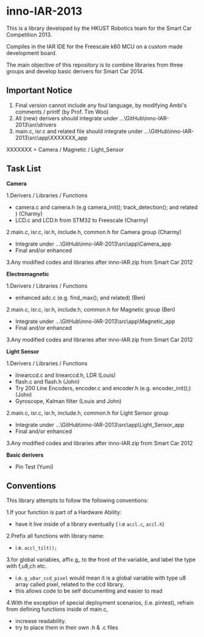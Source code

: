 inno-IAR-2013
===========

This is a library developed by the HKUST Robotics team for the Smart Car Competition 2013. 

Compiles in the IAR IDE for the Freescale k60 MCU on a custom made development board.

The main objective of this repository is to combine libraries from three groups and develop basic derivers for Smart Car 2014.

Important Notice
-----------
1.	Final version cannot include any foul language, by modifying Ambi's comments / printf (by Prof. Tim Woo)
2.	All (new) derivers should integrate under …\GitHub\inno-IAR-2013\src\drivers
3. 	main.c, isr.c and related file should integrate under …\GitHub\inno-IAR-2013\src\app\XXXXXXX_app

XXXXXXX = Camera / Magnetic / Light_Sensor

Task List
-----------
**Camera**

1.Derivers / Libraries / Functions 
- camera.c and camera.h (e.g camera_init(); track_detection(); and related ) (Charmy) 
- LCD.c and LCD.h from STM32 to Freescale (Charmy) 

2.main.c, isr.c, isr.h, include.h, common.h for Camera group (Charmy) 
- Integrate under …\GitHub\inno-IAR-2013\src\app\Camera_app
- Final and/or enhanced 

3.Any modified codes and libraries after inno-IAR.zip from Smart Car 2012

**Electromagnetic**

1.Derivers / Libraries / Functions 
- enhanced adc.c (e.g. find_max(); and related) (Ben)

2.main.c, isr.c, isr.h, include.h, common.h for Magnetic group (Ben)
- Integrate under …\GitHub\inno-IAR-2013\src\app\Magnetic_app
- Final and/or enhanced

3.Any modified codes and libraries after inno-IAR.zip from Smart Car 2012

**Light Sensor**

1.Derivers / Libraries / Functions 
- linearccd.c and linearccd.h, LDR (Louis)
- flash.c and flash.h (John)
- Try 200 Line Encoders, encoder.c and encoder.h (e.g. encoder_init();) (John)
- Gyroscope, Kalman filter (Louis and John)

2.main.c, isr.c, isr.h, include.h, common.h for Light Sensor group
- Integrate under …\GitHub\inno-IAR-2013\src\app\Light_Sensor_app
- Final and/or enhanced 

3.Any modified codes and libraries after inno-IAR.zip from Smart Car 2012

**Basic derivers**
- Pin Test (Yumi)

Conventions
-----------
This library attempts to follow the following conventions:

1.If your function is part of a Hardware Ability:
- have it live inside of a library eventually ( i.e `accl.c`, `accl.h`)

2.Prefix all functions with library name:
- i.e. `accl_tilt();`

3.for global variables, affix g_ to the front of the variable, and label the type with f,u8,ch etc.
- i.e. `g_u8ar_ccd_pixel` would mean it is a global variable with type u8 array called pixel, related to the ccd library,
- this allows code to be self documenting and easier to read

4.With the exception of special deployment scenarios, (i.e. pintest), refrain from defining functions inside of main.c, 
- increase readability. 
- try to place them in their own .h & .c files

